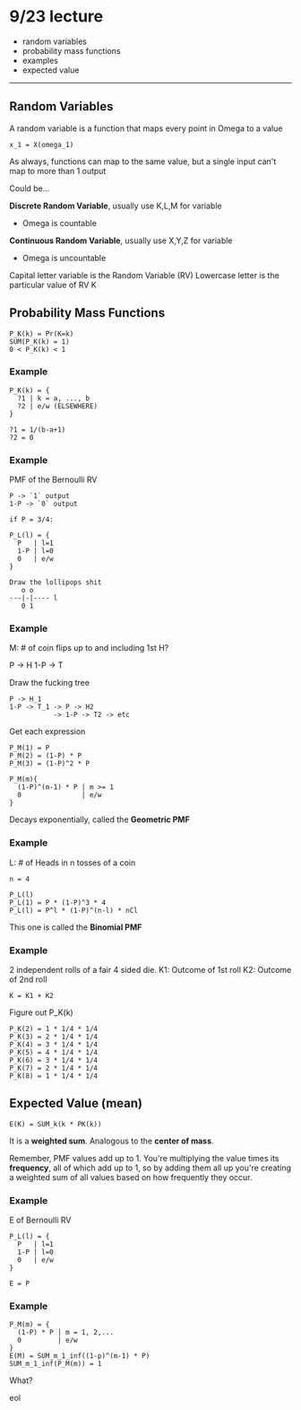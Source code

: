 # 9/23 lecture

* random variables
* probability mass functions
* examples
* expected value

______

## Random Variables

A random variable is a function that maps every point in Omega to a value

```
x_1 = X(omega_1)
```

As always, functions can map to the same value, but a single input can't map to more than 1 output

Could be...

__Discrete Random Variable__, usually use K,L,M for variable

* Omega is countable

__Continuous Random Variable__, usually use X,Y,Z for variable

* Omega is uncountable

Capital letter variable is the Random Variable (RV)
Lowercase letter is the particular value of RV K

## Probability Mass Functions

```
P_K(k) = Pr(K=k)
SUM(P_K(k) = 1)
0 < P_K(k) < 1
```

### Example

```
P_K(k) = {
  ?1 | k = a, ..., b
  ?2 | e/w (ELSEWHERE)
}

?1 = 1/(b-a+1)
?2 = 0
```

### Example

PMF of the Bernoulli RV

```
P -> `1` output
1-P -> `0` output

if P = 3/4:

P_L(l) = {
  P   | l=1
  1-P | l=0
  0   | e/w
}

Draw the lollipops shit
   o o
---|-|---- l
   0 1
```

### Example
M: # of coin flips up to and including 1st H?

P -> H
1-P -> T

Draw the fucking tree

```
P -> H_1
1-P -> T_1 -> P -> H2
           -> 1-P -> T2 -> etc
```

Get each expression
```
P_M(1) = P
P_M(2) = (1-P) * P
P_M(3) = (1-P)^2 * P

P_M(m){
  (1-P)^(m-1) * P | m >= 1
  0               | e/w
}
```

Decays exponentially, called the __Geometric PMF__

### Example
L: # of Heads in n tosses of a coin

```
n = 4

P_L(l)
P_L(1) = P * (1-P)^3 * 4
P_L(l) = P^l * (1-P)^(n-l) * nCl
```

This one is called the __Binomial PMF__

### Example
2 independent rolls of a fair 4 sided die.
K1: Outcome of 1st roll
K2: Outcome of 2nd roll

```
K = K1 + K2
```

Figure out P_K(k)

```
P_K(2) = 1 * 1/4 * 1/4
P_K(3) = 2 * 1/4 * 1/4
P_K(4) = 3 * 1/4 * 1/4
P_K(5) = 4 * 1/4 * 1/4
P_K(6) = 3 * 1/4 * 1/4
P_K(7) = 2 * 1/4 * 1/4
P_K(8) = 1 * 1/4 * 1/4
```

## Expected Value (mean)
```
E(K) = SUM_k(k * PK(k))
```

It is a __weighted sum__.
Analogous to the __center of mass__.

Remember, PMF values add up to 1. You're multiplying the value times its __frequency__, all of which add up to 1, so by adding them all up you're creating a weighted sum of all values based on how frequently they occur.

### Example
E of Bernoulli RV

```
P_L(l) = {
  P   | l=1
  1-P | l=0
  0   | e/w
}

E = P
```

### Example
```
P_M(m) = {
  (1-P) * P | m = 1, 2,...
  0         | e/w
}
E(M) = SUM_m_1_inf((1-p)^(m-1) * P)
SUM_m_1_inf(P_M(m)) = 1
```
What?

eol
